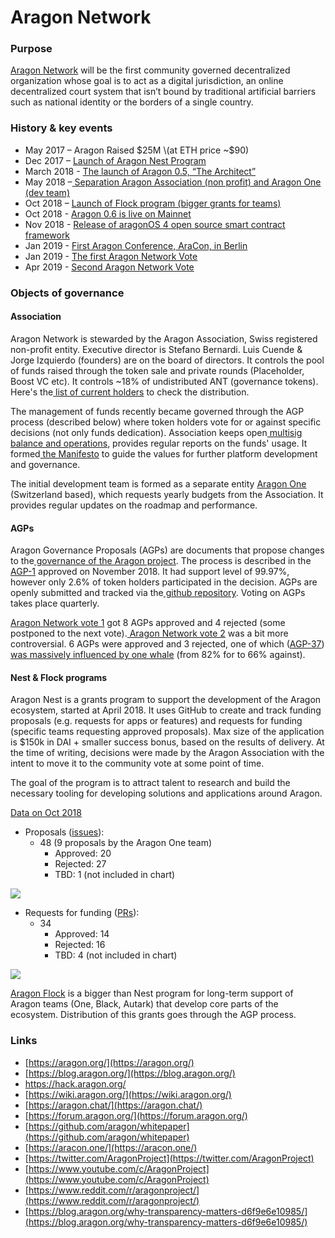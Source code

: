 # Aragon Network

### Purpose

[Aragon Network](https://blog.aragon.one/aragon-network-and-token-primer/) will be the first community governed decentralized organization whose goal is to act as a digital jurisdiction, an online decentralized court system that isn’t bound by traditional artificial barriers such as national identity or the borders of a single country.

### History & key events

* May 2017 – Aragon Raised $25M \(at ETH price ~$90\)
* Dec 2017 – [Launch of Aragon Nest Program](https://blog.aragon.org/introducing-aragon-nest-1aa8c91c0566/)
* March 2018 - [The launch of Aragon 0.5, “The Architect”](https://blog.aragon.org/aragon-core-v0-5-the-architect-release-327c7163b89c/)
* May 2018 –[ Separation Aragon Association \(non profit\) and Aragon One \(dev team\)](https://blog.aragon.org/introducing-aragon-one-b14dd804c5ce/)
* Oct 2018 – [Launch of Flock program \(bigger grants for teams\)](https://blog.aragon.org/flock-funding-for-aragon-teams/)
* Oct 2018 - [Aragon 0.6 is live on Mainnet](https://blog.aragon.org/aragon-06-is-live-on-mainnet/)
* Nov 2018 - [Release of aragonOS 4 open source smart contract framework](https://blog.aragon.org/releasing-aragonos-4/)
* Jan 2019 - [First Aragon Conference, AraCon, in Berlin](https://blog.aragon.org/photos-and-videos-from-aracon-2019/)
* Jan 2019 - [The first Aragon Network Vote](https://blog.aragon.org/final-results-from-aragon-network-vote-1/)
* Apr 2019 - [Second Aragon Network Vote](https://blog.aragon.org/final-results-from-aragon-network-vote-2/)

### Objects of governance

#### Association

Aragon Network is stewarded by the Aragon Association, Swiss registered non-profit entity. Executive director is Stefano Bernardi. Luis Cuende & Jorge Izquierdo \(founders\) are on the board of directors. It controls the pool of funds raised through the token sale and private rounds \(Placeholder, Boost VC etc\). It controls ~18% of undistributed ANT \(governance tokens\). Here's the[ list of current holders](https://etherscan.io/token/0x960b236A07cf122663c4303350609A66A7B288C0#balances) to check the distribution.

The management of funds recently became governed through the AGP process \(described below\) where token holders vote for or against specific decisions \(not only funds dedication\). Association keeps open[ multisig balance and operations](https://transparency.aragon.org/), provides regular reports on the funds' usage. It formed[ the Manifesto](https://github.com/aragon/AGPs/blob/master/AGPs/AGP-0.md) to guide the values for further platform development and governance.

The initial development team is formed as a separate entity [Aragon One](https://aragon.one/) \(Switzerland based\), which requests yearly budgets from the Association. It provides regular updates on the roadmap and performance.

#### AGPs

Aragon Governance Proposals \(AGPs\) are documents that propose changes to the[ governance of the Aragon project](https://aragon.org/project/governance). The process is described in the[ AGP-1](https://github.com/aragon/AGPs/blob/master/AGPs/AGP-1.md) approved on November 2018. It had support level of 99.97%, however only 2.6% of token holders participated in the decision. AGPs are openly submitted and tracked via the[ github repository](https://github.com/aragon/AGPs). Voting on AGPs takes place quarterly.

[Aragon Network vote 1](https://blog.aragon.org/final-results-from-aragon-network-vote-1/) got 8 AGPs approved and 4 rejected \(some postponed to the next vote\).[ Aragon Network vote 2](https://blog.aragon.org/final-details-for-aragon-network-vote-2/) was a bit more controversial. 6 AGPs were approved and 3 rejected, one of which \([AGP-37](https://github.com/aragon/AGPs/blob/master/AGPs/AGP-37.md)\)[ was massively influenced by one whale](https://medium.com/paradigm-fund/aragon-final-results-from-network-vote-2-massively-influenced-by-one-whale-that-planning-suite-8e2201c808b7) \(from 82% for to 66% against\).

#### Nest & Flock programs

Aragon Nest is a grants program to support the development of the Aragon ecosystem, started at April 2018. It uses GitHub to create and track funding proposals \(e.g. requests for apps or features\) and requests for funding \(specific teams requesting approved proposals\). Max size of the application is $150k in DAI + smaller success bonus, based on the results of delivery. At the time of writing, decisions were made by the Aragon Association with the intent to move it to the community vote at some point of time.

The goal of the program is to attract talent to research and build the necessary tooling for developing solutions and applications around Aragon.‌

[Data on Oct 2018](https://blog.aragon.org/aragon-nest-update-evolution-of-the-grants-program/)

* Proposals \([issues](https://github.com/aragon/nest/issues)\):
  * 48 \(9 proposals by the Aragon One team\)
    * Approved: 20
    * Rejected: 27
    * TBD: 1 \(not included in chart\)

![](https://lh4.googleusercontent.com/LVA02JbIjj6hLVK_XIPGdC0Mvjfac-5LJU0xTuhmzUBib1w825phF2V-6I8VdS3XPzUt7u4cxKd7AzS9Y36e_oPRZnd3tOJCWtAzvY3GB9VECQJ6fZrAFKNmpSzdUVwNqzj-qwjQ)

* Requests for funding \([PRs](https://github.com/aragon/nest/pulls)\):
  * 34
    * Approved: 14
    * Rejected: 16
    * TBD: 4 \(not included in chart\)

![](https://lh3.googleusercontent.com/bsjNt6rY5SIMKk97oganNsf7_tTfvFoXSbRexWA7KNiAdb7dOwT1wH43OtUHPqx7Zp3xgZvMkukDexk2bY1sTvSz3mqMD8NAACDUjw-YwveD6PJ5ow7f4qGgeU5sGvzewzFNNlTy)

[Aragon Flock](https://github.com/aragon/flock) is a bigger than Nest program for long-term support of Aragon teams \(One, Black, Autark\) that develop core parts of the ecosystem. Distribution of this grants goes through the AGP process.

### Links

* [https://aragon.org/](https://aragon.org/)
* [https://blog.aragon.org/](https://blog.aragon.org/)
* https://hack.aragon.org/
* [https://wiki.aragon.org/](https://wiki.aragon.org/)
* [https://aragon.chat/](https://aragon.chat/)
* [https://forum.aragon.org/](https://forum.aragon.org/)
* [https://github.com/aragon/whitepaper](https://github.com/aragon/whitepaper)
* [https://aracon.one/](https://aracon.one/)
* [https://twitter.com/AragonProject](https://twitter.com/AragonProject)
* [https://www.youtube.com/c/AragonProject](https://www.youtube.com/c/AragonProject)
* [https://www.reddit.com/r/aragonproject/](https://www.reddit.com/r/aragonproject/)
* [https://blog.aragon.org/why-transparency-matters-d6f9e6e10985/](https://blog.aragon.org/why-transparency-matters-d6f9e6e10985/)

